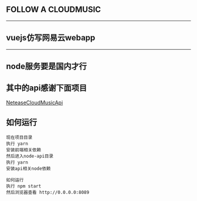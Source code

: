 ## FOLLOW A CLOUDMUSIC
----------------

## vuejs仿写网易云webapp
----------------

## node服务要是国内才行

## 其中的api感谢下面项目

[NeteaseCloudMusicApi](https://github.com/Binaryify/NeteaseCloudMusicApi)

## 如何运行
```
现在项目目录
执行 yarn
安装前端相关依赖
然后进入node-api目录
执行 yarn
安装api相关node依赖

如何运行
执行 npm start
然后浏览器查看 http://0.0.0.0:8089
```
